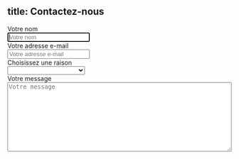 title: <i class="icon icon-contact"></i>Contactez-nous
----
<form class="form-horizontal">
  <div class="form-group">
    <label for="user-name" class="col-sm-3 control-label">Votre nom</label>
    <div class="col-sm-9">
      <input type="text" class="form-control" placeholder="Votre nom" autofocus="autofocus" id="user-name" name="name" />  
    </div>
  </div>
  <div class="form-group">
    <label for="user-email" class="col-sm-3 control-label">Votre adresse e-mail</label>
    <div class="col-sm-9">
      <input type="email" class="form-control" placeholder="Votre adresse e-mail" id="user-email" name="email" />
    </div>
  </div>
  <div class="form-group">
    <label for="reason" class="col-sm-3 control-label">Choisissez une raison</label>
    <div class="col-sm-9">
        <select class="form-control" id="reason" name="reason" placeholder="Raison de votre contact" >
            <option></option>
            <option value="technical">Question technique</option>
            <option value="data">Question sur les données</option>
            <option value="other">Autre</option>
        </select>
    </div>
  </div>
  <div class="form-group">
    <label for="content" class="col-sm-3 control-label">Votre message</label>
    <div class="col-sm-9">
      <textarea name="content" id="content"
        placeholder="Votre message"
        class="form-control"
        rows="10"
        cols="80"
        style="width:100%"></textarea>
    </div>
  </div>
</form>


